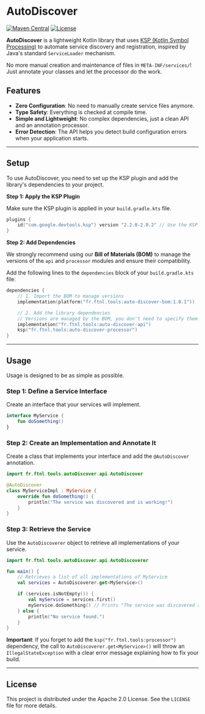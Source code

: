 # AutoDiscover

[![Maven Central](https://img.shields.io/maven-central/v/fr.ftnl.tools/auto-discover-bom.svg?label=Maven%20Central)](https://search.maven.org/search?q=g:fr.ftnl.tools)
[![License](https://img.shields.io/badge/License-Apache%202.0-blue.svg)](https://opensource.org/licenses/Apache-2.0)

**AutoDiscover** is a lightweight Kotlin library that uses [KSP (Kotlin Symbol Processing)](https://kotlinlang.org/docs/ksp-overview.html) to automate service discovery and registration, inspired by Java's standard `ServiceLoader` mechanism.

No more manual creation and maintenance of files in `META-INF/services/`! Just annotate your classes and let the processor do the work.

## Features

- **Zero Configuration**: No need to manually create service files anymore.
- **Type Safety**: Everything is checked at compile time.
- **Simple and Lightweight**: No complex dependencies, just a clean API and an annotation processor.
- **Error Detection**: The API helps you detect build configuration errors when your application starts.

---

## Setup

To use AutoDiscover, you need to set up the KSP plugin and add the library's dependencies to your project.

**Step 1: Apply the KSP Plugin**

Make sure the KSP plugin is applied in your `build.gradle.kts` file.

```kotlin
plugins {
    id("com.google.devtools.ksp") version "2.2.0-2.0.2" // Use the KSP version that matches your Kotlin version
}
```

**Step 2: Add Dependencies**

We strongly recommend using our **Bill of Materials (BOM)** to manage the versions of the `api` and `processor` modules and ensure their compatibility.

Add the following lines to the `dependencies` block of your `build.gradle.kts` file:

```kotlin
dependencies {
    // 1. Import the BOM to manage versions
    implementation(platform("fr.ftnl.tools:auto-discover-bom:1.0.1"))

    // 2. Add the library dependencies
    // Versions are managed by the BOM, you don't need to specify them.
    implementation("fr.ftnl.tools:auto-discover-api")
    ksp("fr.ftnl.tools:auto-discover-processor")
}
```

---

## Usage

Usage is designed to be as simple as possible.

### Step 1: Define a Service Interface

Create an interface that your services will implement.

```kotlin
interface MyService {
    fun doSomething()
}
```

### Step 2: Create an Implementation and Annotate It

Create a class that implements your interface and add the `@AutoDiscover` annotation.

```kotlin
import fr.ftnl.tools.autoDiscover.api.AutoDiscover

@AutoDiscover
class MyServiceImpl : MyService {
    override fun doSomething() {
        println("The service was discovered and is working!")
    }
}
```

### Step 3: Retrieve the Service

Use the `AutoDiscoverer` object to retrieve all implementations of your service.

```kotlin
import fr.ftnl.tools.autoDiscover.api.AutoDiscoverer

fun main() {
    // Retrieves a list of all implementations of MyService
    val services = AutoDiscoverer.get<MyService>()

    if (services.isNotEmpty()) {
        val myService = services.first()
        myService.doSomething() // Prints "The service was discovered and is working!"
    } else {
        println("No service found.")
    }
}
```

**Important**: If you forget to add the `ksp("fr.ftnl.tools:processor")` dependency, the call to `AutoDiscoverer.get<MyService>()` will throw an `IllegalStateException` with a clear error message explaining how to fix your build.

---

## License

This project is distributed under the Apache 2.0 License. See the `LICENSE` file for more details.
